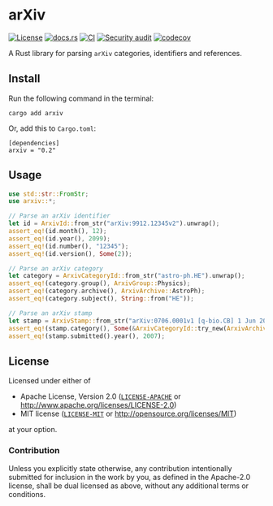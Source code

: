 # arXiv

[![License](https://img.shields.io/badge/License-MIT%20%26%20Apache%202.0-blue)](#license)
[![docs.rs](https://img.shields.io/docsrs/arxiv/latest)](https://docs.rs/arxiv/)
[![CI](https://github.com/acmuta-research/arxiv-rs/actions/workflows/main.yml/badge.svg)](https://github.com/acmuta-research/arxiv-rs/actions/workflows/main.yml)
[![Security audit](https://github.com/acmuta-research/arxiv-rs/actions/workflows/security-audit.yml/badge.svg)](https://github.com/acmuta-research/arxiv-rs/actions/workflows/security-audit.yml)
[![codecov](https://codecov.io/gh/acmuta-research/arxiv-rs/branch/main/graph/badge.svg?token=6ZSIWAQTHU)](https://codecov.io/gh/acmuta-research/arxiv-rs)

A Rust library for parsing `arXiv` categories, identifiers and references.

## Install

Run the following command in the terminal:

```shell
cargo add arxiv
```

Or, add this to `Cargo.toml`:

```shell
[dependencies]
arxiv = "0.2"
```

## Usage

```rust
use std::str::FromStr;
use arxiv::*;

// Parse an arXiv identifier
let id = ArxivId::from_str("arXiv:9912.12345v2").unwrap();
assert_eq!(id.month(), 12);
assert_eq!(id.year(), 2099);
assert_eq!(id.number(), "12345");
assert_eq!(id.version(), Some(2));

// Parse an arXiv category
let category = ArxivCategoryId::from_str("astro-ph.HE").unwrap();
assert_eq!(category.group(), ArxivGroup::Physics);
assert_eq!(category.archive(), ArxivArchive::AstroPh);
assert_eq!(category.subject(), String::from("HE"));

// Parse an arXiv stamp
let stamp = ArxivStamp::from_str("arXiv:0706.0001v1 [q-bio.CB] 1 Jun 2007").unwrap();
assert_eq!(stamp.category(), Some(&ArxivCategoryId::try_new(ArxivArchive::QBio, "CB").unwrap()));
assert_eq!(stamp.submitted().year(), 2007);
```

## License

Licensed under either of

* Apache License, Version 2.0 ([`LICENSE-APACHE`](LICENSE-APACHE) or <http://www.apache.org/licenses/LICENSE-2.0>)
* MIT license ([`LICENSE-MIT`](LICENSE-MIT) or <http://opensource.org/licenses/MIT>)

at your option.

### Contribution

Unless you explicitly state otherwise, any contribution intentionally submitted for inclusion in the work by you, as defined in the Apache-2.0 license, shall be dual licensed as above, without any additional terms or conditions.
